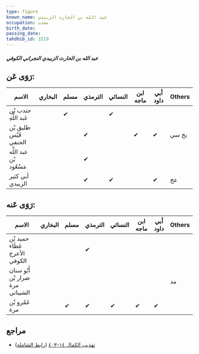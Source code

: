 ```yaml
---
type: figure
known_name: عبد الله بن الحارث الزبيدي
occupation: محدث
birth_date:
passing_date:
tahdhib_id: 3219
---
```

##### عبد الله بن الحارث الزبيدي النجراني الكوفي

## رَوَى عَن:
| الاسم                   | البخاري | مسلم | الترمذي | النسائي | ابن ماجه | أبي داود | Others |
| ----------------------- | ------- | ---- | ------- | ------- | -------- | -------- | ------ |
| جندب بْن عَبد اللَّهِ   |         | ✔    |         | ✔       |          |          |        |
| طليق بْن قَيْس الحنفي   |         |      | ✔       |         | ✔        | ✔        | بخ سي  |
| عبد اللَّه بْن مَسْعُود |         |      | ✔       |         |          |          |        |
| أبي كثير الزبيدي        |         |      | ✔       | ✔       |          | ✔        | عخ     |
## رَوَى عَنه:
| الاسم                            | البخاري | مسلم | الترمذي | النسائي | ابن ماجه | أبي داود | Others |
| -------------------------------- | ------- | ---- | ------- | ------- | -------- | -------- | ------ |
| حميد بْن عَطَاء الأعرج الكوفي    |         |      | ✔       |         |          |          |        |
| أَبُو سنان ضرار بْن مرة الشيباني |         |      |         |         |          |          | مد     |
| عَمْرو بْن مرة                   |         | ✔    | ✔       | ✔       | ✔        | ✔        |        |
## مراجع
- [تهذيب الكمال ١٤-٤٠٣](obsidian://open?vault=Tahdhib-al-Kamal&file=Figures/٣٢١٩-عبد%20الله%20بن%20الحارث%20الزبيدي%20النجراني%20الكوفي) ([رابط الشاملة](https://shamela.ws/book/3722/7331))